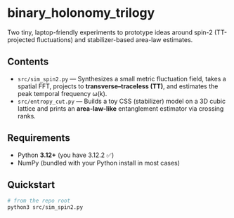 # binary_holonomy_trilogy

Two tiny, laptop-friendly experiments to prototype ideas around spin-2 (TT-projected fluctuations) and stabilizer-based area-law estimates.

## Contents
- `src/sim_spin2.py` — Synthesizes a small metric fluctuation field, takes a spatial FFT, projects to **transverse–traceless (TT)**, and estimates the peak temporal frequency ω(k).  
- `src/entropy_cut.py` — Builds a toy CSS (stabilizer) model on a 3D cubic lattice and prints an **area-law-like** entanglement estimator via crossing ranks.

## Requirements
- Python **3.12+** (you have 3.12.2 ✅)
- NumPy (bundled with your Python install in most cases)

## Quickstart

```bash
# from the repo root
python3 src/sim_spin2.py

